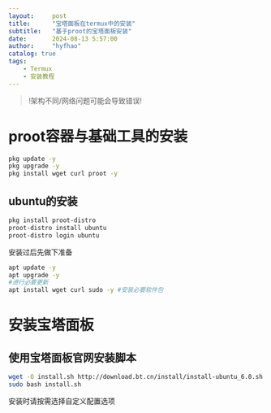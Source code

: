 ```yaml
---
layout:     post
title:      "宝塔面板在termux中的安装"
subtitle:   "基于proot的宝塔面板安装"
date:       2024-08-13 5:57:00
author:     "hyfhao"
catalog: true
tags:  
    - Termux
    - 安装教程
--- 
```


> !架构不同/网络问题可能会导致错误!

# proot容器与基础工具的安装
```bash
pkg update -y
pkg upgrade -y
pkg install wget curl proot -y
```
## ubuntu的安装

```bash
pkg install proot-distro
proot-distro install ubuntu
proot-distro login ubuntu
```

安装过后先做下准备

```bash
apt update -y
apt upgrade -y
#进行必要更新
apt install wget curl sudo -y #安装必要软件包
```

# 安装宝塔面板
## 使用宝塔面板官网安装脚本 

```bash
wget -O install.sh http://download.bt.cn/install/install-ubuntu_6.0.sh
sudo bash install.sh
```
安装时请按需选择自定义配置选项
